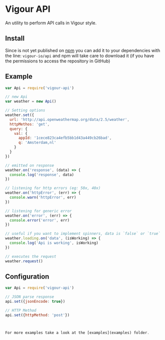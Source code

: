 # Vigour API
An utility to perform API calls in Vigour style.

## Install
Since is not yet published on [npm](www.npmjs.org) you can add it to your dependencies with the line: `vigour-io/api` and npm will take care to download it (if you have the permissions to access the repository in GitHub)

## Example

```js
var Api = require('vigour-api')

// new Api
var weather = new Api()

// Setting options
weather.set({
  url: 'http://api.openweathermap.org/data/2.5/weather',
  httpMethos: 'get',
  query: {
    val: {
      appId: '1cece823ca4efb5bb1d43a449cb26bad',
      q: 'Amsterdam,nl'
    }
  }
})

// emitted on response
weather.on('response', (data) => {
  console.log('response', data)
})

// listening for http errors (eg: 50x, 40x)
weather.on('httpError', (err) => {
  console.warn('httpError', err)
})

// listening for generic error
weather.on('error', (err) => {
  console.error('error', err)
})

// useful if you want to implement spinners, data is `false` or `true`
weather.loading.on('data', (isWorking) => {
  console.log('Api is working', isWorking)
})

// executes the request
weather.request()
```

## Configuration

```js
var Api = require('vigour-api')

// JSON parse response
api.set({jsonEncode: true})

// HTTP Method
api.set({httpMethod: 'post'})



For more examples take a look at the [examples](examples) folder.
